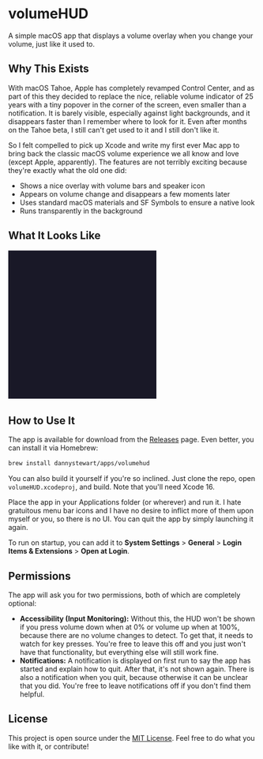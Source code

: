 # volumeHUD

A simple macOS app that displays a volume overlay when you change your volume, just like it used to.

## Why This Exists

With macOS Tahoe, Apple has completely revamped Control Center, and as part of this they decided to replace the nice, reliable volume indicator of 25 years with a tiny popover in the corner of the screen, even smaller than a notification. It is barely visible, especially against light backgrounds, and it disappears faster than I remember where to look for it. Even after months on the Tahoe beta, I still can't get used to it and I still don't like it.

So I felt compelled to pick up Xcode and write my first ever Mac app to bring back the classic macOS volume experience we all know and love (except Apple, apparently). The features are not terribly exciting because they're exactly what the old one did:

- Shows a nice overlay with volume bars and speaker icon
- Appears on volume change and disappears a few moments later
- Uses standard macOS materials and SF Symbols to ensure a native look
- Runs transparently in the background

## What It Looks Like

<img src="volumeHUD.gif" alt="volumeHUD Demo" height="300"></img>

## How to Use It

The app is available for download from the [Releases](https://github.com/dannystewart/volumeHUD/releases) page. Even better, you can install it via Homebrew:

```bash
brew install dannystewart/apps/volumehud
```

You can also build it yourself if you're so inclined. Just clone the repo, open `volumeHUD.xcodeproj`, and build. Note that you'll need Xcode 16.

Place the app in your Applications folder (or wherever) and run it. I hate gratuitous menu bar icons and I have no desire to inflict more of them upon myself or you, so there is no UI. You can quit the app by simply launching it again.

To run on startup, you can add it to **System Settings** > **General** > **Login Items & Extensions** > **Open at Login**.

## Permissions

The app will ask you for two permissions, both of which are completely optional:

- **Accessibility (Input Monitoring):** Without this, the HUD won't be shown if you press volume down when at 0% or volume up when at 100%, because there are no volume changes to detect. To get that, it needs to watch for key presses. You're free to leave this off and you just won't have that functionality, but everything else will still work fine.
- **Notifications:** A notification is displayed on first run to say the app has started and explain how to quit. After that, it's not shown again. There is also a notification when you quit, because otherwise it can be unclear that you did. You're free to leave notifications off if you don't find them helpful.

## License

This project is open source under the [MIT License](./LICENSE). Feel free to do what you like with it, or contribute!
